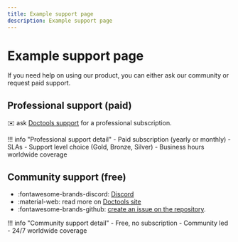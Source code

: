 ```yaml
---
title: Example support page
description: Example support page
---
```


# Example support page

If you need help on using our product, you can either ask our community or request paid support.

## Professional support (paid)

:envelope: ask [Doctools support](mailto:support@consensys.net) for a professional subscription.

!!! info "Professional support detail"
    - Paid subscription (yearly or monthly)
    - SLAs
    - Support level choice (Gold, Bronze, Silver)
    - Business hours worldwide coverage

## Community support (free)

- :fontawesome-brands-discord: [Discord](https://discord.com/invite/consensys)
- :material-web: read more on [Doctools site](https://consensys.net/docs/doctools/en/latest/)
- :fontawesome-brands-github: [create an issue on the repository](https://github.com/Consensys/doctools.template-site/issues).

!!! info "Community support detail"
    - Free, no subscription
    - Community led
    - 24/7 worldwide coverage
